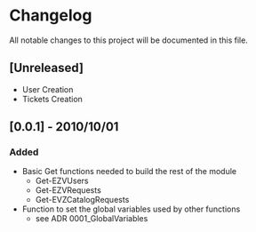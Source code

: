 # Changelog
All notable changes to this project will be documented in this file.

## [Unreleased]
- User Creation
- Tickets Creation

## [0.0.1] - 2010/10/01
### Added
- Basic Get functions needed to build the rest of the module
    - Get-EZVUsers
    - Get-EZVRequests
    - Get-EVZCatalogRequests
- Function to set the global variables used by other functions
    - see ADR 0001_GlobalVariables

